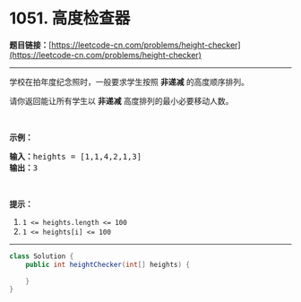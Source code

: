 # 1051. 高度检查器

**题目链接：**[https://leetcode-cn.com/problems/height-checker](https://leetcode-cn.com/problems/height-checker)

---

<div class="content__1Y2H">
 <div class="notranslate">
  <p>学校在拍年度纪念照时，一般要求学生按照 <strong>非递减</strong> 的高度顺序排列。</p> 
  <p>请你返回能让所有学生以 <strong>非递减</strong> 高度排列的最小必要移动人数。</p> 
  <p>&nbsp;</p> 
  <p><strong>示例：</strong></p> 
  <pre class="language-text"><strong>输入：</strong>heights =&nbsp;[1,1,4,2,1,3]
<strong>输出：</strong>3</pre> 
  <p>&nbsp;</p> 
  <p><strong>提示：</strong></p> 
  <ol> 
   <li><code>1 &lt;= heights.length &lt;= 100</code></li> 
   <li><code>1 &lt;= heights[i] &lt;= 100</code></li> 
  </ol> 
 </div>
</div>

---

```java
class Solution {
    public int heightChecker(int[] heights) {
        
    }
}
```